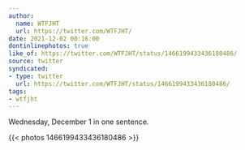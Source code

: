 ```yaml
---
author:
  name: WTFJHT
  url: https://twitter.com/WTFJHT/
date: 2021-12-02 00:16:00
dontinlinephotos: true
like_of: https://twitter.com/WTFJHT/status/1466199433436180486/
source: twitter
syndicated:
- type: twitter
  url: https://twitter.com/WTFJHT/status/1466199433436180486/
tags:
- wtfjht
---
```


Wednesday, December 1 in one sentence. 

{{< photos 1466199433436180486 >}}